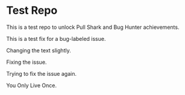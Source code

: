 # Test Repo

This is a test repo to unlock Pull Shark and Bug Hunter achievements.

This is a test fix for a bug-labeled issue.

Changing the text slightly.

Fixing the issue.

Trying to fix the issue again.

You Only Live Once.

